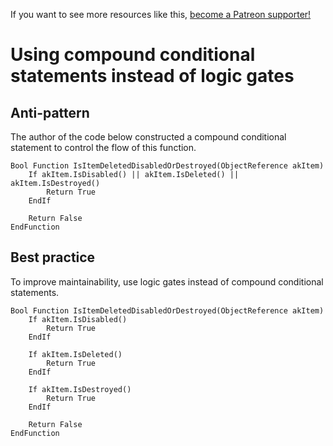 <!-- TITLE: Using compound conditional statements instead of logic gates -->

If you want to see more resources like this, [become a Patreon supporter!](https://www.patreon.com/fireundubh) 

# Using compound conditional statements instead of logic gates
## Anti-pattern

The author of the code below constructed a compound conditional statement to control the flow of this function.

```
Bool Function IsItemDeletedDisabledOrDestroyed(ObjectReference akItem)
	If akItem.IsDisabled() || akItem.IsDeleted() || akItem.IsDestroyed()
		Return True
	EndIf

	Return False
EndFunction
```

## Best practice

To improve maintainability, use logic gates instead of compound conditional statements.

```
Bool Function IsItemDeletedDisabledOrDestroyed(ObjectReference akItem)
	If akItem.IsDisabled()
		Return True
	EndIf
	
	If akItem.IsDeleted()
		Return True
	EndIf
	
	If akItem.IsDestroyed()
		Return True
	EndIf

	Return False
EndFunction
```

